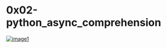 # 0x02-python_async_comprehension

[<img src="https://s3.amazonaws.com/alx-intranet.hbtn.io/uploads/medias/2019/1…Signature=3384ccc…" alt="image1">
](https://s3.amazonaws.com/alx-intranet.hbtn.io/uploads/medias/2019/12/ee85b9f67c384e29525b.png?X-Amz-Algorithm=AWS4-HMAC-SHA256&X-Amz-Credential=AKIARDDGGGOUSBVO6H7D%2F20241015%2Fus-east-1%2Fs3%2Faws4_request&X-Amz-Date=20241015T183208Z&X-Amz-Expires=86400&X-Amz-SignedHeaders=host&X-Amz-Signature=3384ccc3d04a801616d4a290e82908b2dc7a886570bd12ea60ca96426bd0ff03)
